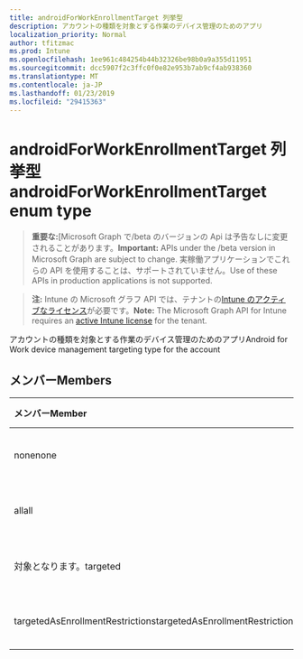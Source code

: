 ```yaml
---
title: androidForWorkEnrollmentTarget 列挙型
description: アカウントの種類を対象とする作業のデバイス管理のためのアプリ
localization_priority: Normal
author: tfitzmac
ms.prod: Intune
ms.openlocfilehash: 1ee961c484254b44b32326be98b0a9a355d11951
ms.sourcegitcommit: dcc5907f2c3ffc0f0e82e953b7ab9cf4ab938360
ms.translationtype: MT
ms.contentlocale: ja-JP
ms.lasthandoff: 01/23/2019
ms.locfileid: "29415363"
---
```

# <a name="androidforworkenrollmenttarget-enum-type"></a><span data-ttu-id="00cf4-103">androidForWorkEnrollmentTarget 列挙型</span><span class="sxs-lookup"><span data-stu-id="00cf4-103">androidForWorkEnrollmentTarget enum type</span></span>

> <span data-ttu-id="00cf4-104">**重要な:**[Microsoft Graph で/beta のバージョンの Api は予告なしに変更されることがあります。</span><span class="sxs-lookup"><span data-stu-id="00cf4-104">**Important:** APIs under the /beta version in Microsoft Graph are subject to change.</span></span> <span data-ttu-id="00cf4-105">実稼働アプリケーションでこれらの API を使用することは、サポートされていません。</span><span class="sxs-lookup"><span data-stu-id="00cf4-105">Use of these APIs in production applications is not supported.</span></span>

> <span data-ttu-id="00cf4-106">**注:** Intune の Microsoft グラフ API では、テナントの[Intune のアクティブなライセンス](https://go.microsoft.com/fwlink/?linkid=839381)が必要です。</span><span class="sxs-lookup"><span data-stu-id="00cf4-106">**Note:** The Microsoft Graph API for Intune requires an [active Intune license](https://go.microsoft.com/fwlink/?linkid=839381) for the tenant.</span></span>

<span data-ttu-id="00cf4-107">アカウントの種類を対象とする作業のデバイス管理のためのアプリ</span><span class="sxs-lookup"><span data-stu-id="00cf4-107">Android for Work device management targeting type for the account</span></span>

## <a name="members"></a><span data-ttu-id="00cf4-108">メンバー</span><span class="sxs-lookup"><span data-stu-id="00cf4-108">Members</span></span>
|<span data-ttu-id="00cf4-109">メンバー</span><span class="sxs-lookup"><span data-stu-id="00cf4-109">Member</span></span>|<span data-ttu-id="00cf4-110">値</span><span class="sxs-lookup"><span data-stu-id="00cf4-110">Value</span></span>|<span data-ttu-id="00cf4-111">説明</span><span class="sxs-lookup"><span data-stu-id="00cf4-111">Description</span></span>|
|:---|:---|:---|
|<span data-ttu-id="00cf4-112">none</span><span class="sxs-lookup"><span data-stu-id="00cf4-112">none</span></span>|<span data-ttu-id="00cf4-113">0</span><span class="sxs-lookup"><span data-stu-id="00cf4-113">0</span></span>|<span data-ttu-id="00cf4-114">まだ文書化されていません</span><span class="sxs-lookup"><span data-stu-id="00cf4-114">Not yet documented</span></span>|
|<span data-ttu-id="00cf4-115">all</span><span class="sxs-lookup"><span data-stu-id="00cf4-115">all</span></span>|<span data-ttu-id="00cf4-116">1</span><span class="sxs-lookup"><span data-stu-id="00cf4-116">1</span></span>|<span data-ttu-id="00cf4-117">まだ文書化されていません</span><span class="sxs-lookup"><span data-stu-id="00cf4-117">Not yet documented</span></span>|
|<span data-ttu-id="00cf4-118">対象となります。</span><span class="sxs-lookup"><span data-stu-id="00cf4-118">targeted</span></span>|<span data-ttu-id="00cf4-119">2</span><span class="sxs-lookup"><span data-stu-id="00cf4-119">2</span></span>|<span data-ttu-id="00cf4-120">まだ文書化されていません</span><span class="sxs-lookup"><span data-stu-id="00cf4-120">Not yet documented</span></span>|
|<span data-ttu-id="00cf4-121">targetedAsEnrollmentRestrictions</span><span class="sxs-lookup"><span data-stu-id="00cf4-121">targetedAsEnrollmentRestrictions</span></span>|<span data-ttu-id="00cf4-122">3</span><span class="sxs-lookup"><span data-stu-id="00cf4-122">3</span></span>|<span data-ttu-id="00cf4-123">まだ文書化されていません</span><span class="sxs-lookup"><span data-stu-id="00cf4-123">Not yet documented</span></span>|




